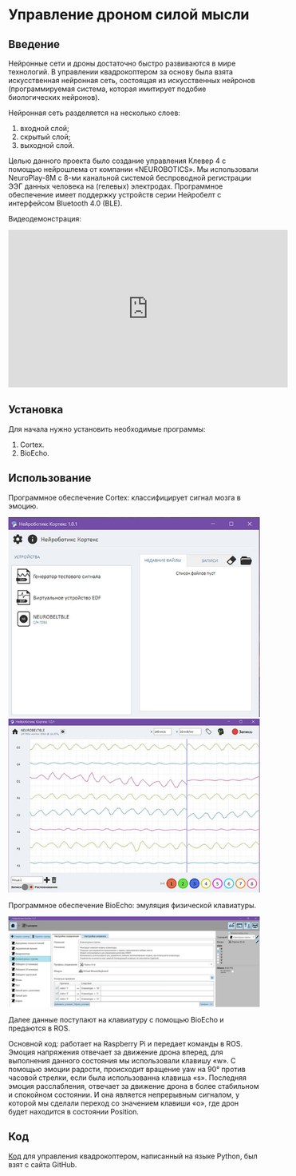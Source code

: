 # Управление дроном силой мысли

## Введение

Нейронные сети и дроны достаточно быстро развиваются в мире технологий. В управлении квадрокоптером за основу была взята искусственная нейронная сеть, состоящая из искусственных нейронов (программируемая система, которая имитирует подобие биологических нейронов).

Нейронная сеть разделяется на несколько слоев:

1. входной слой;
2. скрытый слой;
3. выходной слой.

Целью данного проекта было создание управления Клевер 4 с помощью нейрошлема от компании «NEUROBOTICS». Мы использовали NeuroPlay-8M с 8-ми канальной системой беспроводной регистрации ЭЭГ данных человека на (гелевых) электродах. Программное обеспечение имеет поддержку устройств серии Нейробелт с интерфейсом Bluetooth 4.0 (BLE).

Видеодемонстрация:

<iframe width="560" height="315" src="https://www.youtube.com/embed/uLR5NNcekfA" frameborder="0" allow="accelerometer; autoplay; encrypted-media; gyroscope; picture-in-picture" allowfullscreen></iframe>

## Установка

Для начала нужно установить необходимые программы:

1. Cortex.
2. BioEcho.

## Использование

Программное обеспечение Cortex: классифицирует сигнал мозга в эмоцию.

<img src="../assets/cortex1.jpg">

<img src="../assets/cortex2.jpg">

Программное обеспечение BioEcho: эмуляция физической клавиатуры.

<img src="../assets/bioecho.jpg">

Далее данные поступают на клавиатуру с помощью BioEcho и предаются в ROS.

Основной код: работает на Raspberry Pi и передает команды в ROS. Эмоция напряжения отвечает за движение дрона вперед, для выполнения данного состояния мы использовали клавишу «w». С помощью эмоции радости, происходит вращение yaw на 90° против часовой стрелки, если была использованна клавиша «s». Последняя эмоция расслабления, отвечает за движение дрона в более стабильном и спокойном состоянии. И она является непрерывным сигналом, у которой мы сделали переход со значением клавиши «o», где дрон будет находится в состоянии Position.

## Код

[Код](https://github.com/hany606/COEX-Internship19/tree/master/projects/NeuroHelmet) для управления квадрокоптером, написанный на языке Python, был взят с сайта GitHub.

